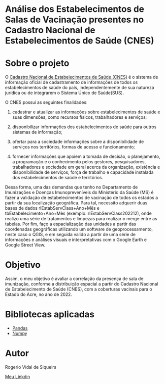 # Análise dos Estabelecimentos de Salas de Vacinação presentes no Cadastro Nacional de Estabelecimentos de Saúde (CNES) 

# Sobre o projeto
O [Cadastro Nacional de Estabelecimentos de Saúde (CNES)](https://wiki.saude.gov.br/cnes/index.php/P%C3%A1gina_principal) é o sistema de informação oficial de cadastramento de informações de todos os estabelecimentos de saúde do país, independentemente de sua natureza jurídica ou de integrarem o Sistema Único de Saúde(SUS). 

O CNES possui as seguintes finalidades:

1.  cadastrar e atualizar as informações sobre estabelecimentos de saúde e suas dimensões, como recursos físicos, trabalhadores e serviços;
  
2.  disponibilizar informações dos estabelecimentos de saúde para outros sistemas de informação;
  
3.  ofertar para a sociedade informações sobre a disponibilidade de serviços nos territórios, formas de acesso e funcionamento;
  
4.  fornecer informações que apoiem a tomada de decisão, o planejamento, a programação e o conhecimento pelos gestores, pesquisadores, trabalhadores e sociedade em geral acerca da organização, existência e disponibilidade de serviços, força de trabalho e capacidade instalada dos estabelecimentos de saúde e territórios.

Dessa forma, uma das demandas que tenho no Departamento de Imunizações e Doenças Imunopreveníveis do Ministério da Saúde (MS) é fazer a validação de estabelecimentos de vacinação de todos os estados a partir da sua localização geográfica. Para tal, necessito adquerir duas bases de dados rlEstabServClass+Ano+Mês e tbEstabelecimento+Ano+Mês (exemplo: rlEstabServClass202212), onde realizo uma série de tratamentos e limpezas para realizar o merge entre as tabelas. Por fim, faço a espacialização das unidades a partir das coordenadas geográficas utilizando um software de geoprocessamento, neste caso o QGIS, e em seguida valido a partir de uma série de informações e análises visuais e interpretativas com o Google Earth e Google Street View.

# Objetivo

Assim, o meu objetivo é avaliar a correlação da presença de sala de imunização, conforme a distribuição espacial a partir do Cadastro Nacional de Estabelecimento de Saúde (CNES), com a coberturas vacinais para o Estado do Acre, no ano de 2022. 

# Bibliotecas aplicadas
- [Pandas](https://pandas.pydata.org/)
- [Numpy](https://numpy.org/doc/stable/)

# Autor
Rogerio Vidal de Siqueira

<a href="https://www.linkedin.com/in/rogerio-vidal-de-siqueira-9478aa136/" target="_blank" rel="noopener noreferrer">Meu Linkdin</a>

